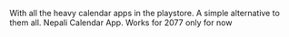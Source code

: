 With all the heavy calendar apps in the playstore. A simple alternative to them all.
Nepali Calendar App.
Works for 2077 only for now
